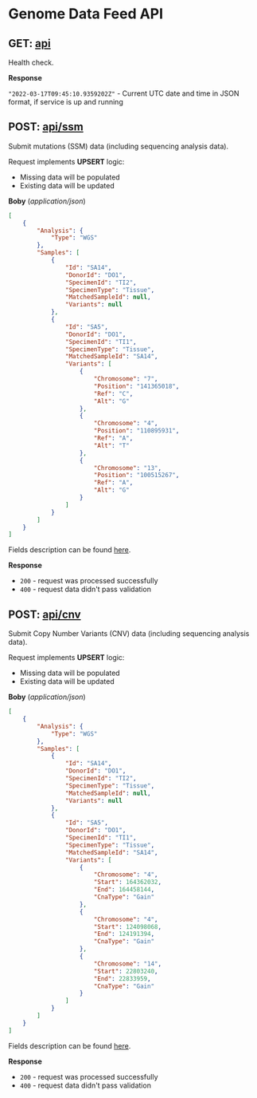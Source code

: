 # Genome Data Feed API

## GET: [api](http://localhost:5106/api)

Health check.


**Response**

`"2022-03-17T09:45:10.9359202Z"` - Current UTC date and time in JSON format, if service is up and running


## POST: [api/ssm](http://localhost:5106/api/ssm)

Submit mutations (SSM) data (including sequencing analysis data).

Request implements **UPSERT** logic:
- Missing data will be populated
- Existing data will be updated

**Boby** (_application/json_)
```json
[
    {
        "Analysis": {
            "Type": "WGS"
        },
        "Samples": [
            {
                "Id": "SA14",
                "DonorId": "DO1",
                "SpecimenId": "TI2",
                "SpecimenType": "Tissue",
                "MatchedSampleId": null,
                "Variants": null
            },
            {
                "Id": "SA5",
                "DonorId": "DO1",
                "SpecimenId": "TI1",
                "SpecimenType": "Tissue",
                "MatchedSampleId": "SA14",
                "Variants": [
                    {
                        "Chromosome": "7",
                        "Position": "141365018",
                        "Ref": "C",
                        "Alt": "G"
                    },
                    {
                        "Chromosome": "4",
                        "Position": "110895931",
                        "Ref": "A",
                        "Alt": "T"
                    },
                    {
                        "Chromosome": "13",
                        "Position": "100515267",
                        "Ref": "A",
                        "Alt": "G"
                    }
                ]
            }
        ]
    }
]
```
Fields description can be found [here](https://github.com/dkfz-unite/unite-genome-feed/blob/main/Docs/api-genome-models.md).

**Response**
- `200` - request was processed successfully
- `400` - request data didn't pass validation


## POST: [api/cnv](http://localhost:5106/api/cnv)

Submit Copy Number Variants (CNV) data (including sequencing analysis data).

Request implements **UPSERT** logic:
- Missing data will be populated
- Existing data will be updated

**Boby** (_application/json_)
```json
[
    {
        "Analysis": {
            "Type": "WGS"
        },
        "Samples": [
            {
                "Id": "SA14",
                "DonorId": "DO1",
                "SpecimenId": "TI2",
                "SpecimenType": "Tissue",
                "MatchedSampleId": null,
                "Variants": null
            },
            {
                "Id": "SA5",
                "DonorId": "DO1",
                "SpecimenId": "TI1",
                "SpecimenType": "Tissue",
                "MatchedSampleId": "SA14",
                "Variants": [
                    {
                        "Chromosome": "4",
                        "Start": 164362032,
                        "End": 164458144,
                        "CnaType": "Gain"
                    },
                    {
                        "Chromosome": "4",
                        "Start": 124098068,
                        "End": 124191394,
                        "CnaType": "Gain"
                    },
                    {
                        "Chromosome": "14",
                        "Start": 22803240,
                        "End": 22833959,
                        "CnaType": "Gain"
                    }
                ]
            }
        ]
    }
]
```
Fields description can be found [here](https://github.com/dkfz-unite/unite-genome-feed/blob/main/Docs/api-genome-models.md).

**Response**
- `200` - request was processed successfully
- `400` - request data didn't pass validation
